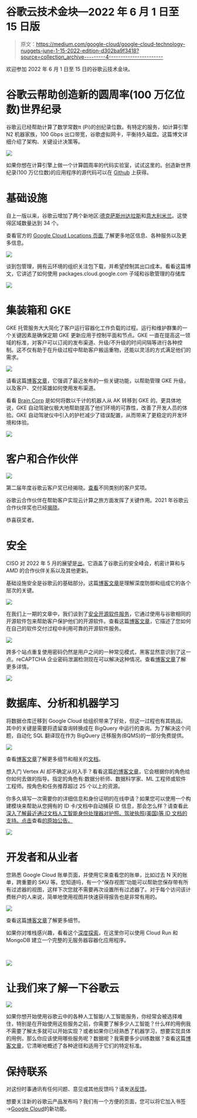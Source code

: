 # 谷歌云技术金块—2022 年 6 月 1 日至 15 日版

> 原文：<https://medium.com/google-cloud/google-cloud-technology-nuggets-june-1-15-2022-edition-d302ba9f3418?source=collection_archive---------4----------------------->

欢迎参加 2022 年 6 月 1 日至 15 日的谷歌云技术金块。

# **谷歌云帮助创造新的圆周率(100 万亿位数)世界纪录**

谷歌云已经帮助计算了数学常数π (Pi)的创纪录位数。有特定的服务，如计算引擎 N2 机器家族，100 Gbps 出口带宽，谷歌虚拟网卡，平衡持久磁盘。这篇博文详细介绍了架构、关键设计决策等。

![](img/01dbb4e6e0fee05f027ff78b87634d90.png)

如果你想在计算引擎上做一个计算圆周率的代码实验室，试试这里的。创造新世界纪录(100 万亿位数)的应用程序的源代码可以在 [Github](https://github.com/GoogleCloudPlatform/pi-delivery/tree/main/pi-100t) 上获得。

# **基础设施**

自上一版以来，谷歌云增加了两个新地区:[德克萨斯州达拉斯](https://cloud.google.com/blog/products/infrastructure/a-google-cloud-region-now-available-in-dallas-texas?utm_source=ext&utm_medium=partner&utm_campaign=CDR_rom_gcp_gcptechnuggets_feb-a-2022_021622&utm_content=-)和[意大利米兰](https://cloud.google.com/blog/products/infrastructure/new-google-cloud-region-in-milan-italy-now-open?utm_source=ext&utm_medium=partner&utm_campaign=CDR_rom_gcp_gcptechnuggets_feb-a-2022_021622&utm_content=-)。这使得区域数量达到 34 个。

查看官方的 [Google Cloud Locations 页面](https://cloud.google.com/about/locations?utm_source=ext&utm_medium=partner&utm_campaign=CDR_rom_gcp_gcptechnuggets_feb-a-2022_021622&utm_content=-),了解更多地区信息、各种服务以及更多信息。

![](img/b5c283f0a3cae74654e3a77ad9075f05.png)

谈到包管理，拥有云环境的组织关注包下载，并希望控制其出口成本。看看这篇博文，它讲述了如何使用 packages.cloud.google.com 子域和谷歌管理的存储库

![](img/c23b69358b24098ab3deb3008c181528.png)

# **集装箱和 GKE**

GKE 托管服务大大简化了客户运行容器化工作负载的过程。运行和维护群集的一个关键因素是确保定期 GKE 更新应用于控制平面和节点。GKE 一直在提高这一领域的标准，对客户可以订阅的发布渠道、升级/不升级的时间间隔等进行各种控制。这不仅有助于在升级过程中帮助客户搬运重物，还能以灵活的方式满足他们的需求。

![](img/c58d0defba8dec9e23f8e5e06f84dc8d.png)

请看这篇[博客文章](https://cloud.google.com/blog/products/containers-kubernetes/gke-release-channels-get-enhanced-maintenance-windows?utm_source=ext&utm_medium=partner&utm_campaign=CDR_rom_gcp_gcptechnuggets_feb-a-2022_021622&utm_content=-)，它强调了最近发布的一些关键功能，以帮助管理 GKE 升级，以及客户、交付英雄如何使用发布渠道。

看看 [Brain Corp](https://cloud.google.com/blog/products/containers-kubernetes/brain-corp-migrates-from-aws-eks-to-gke-autopilot?utm_source=ext&utm_medium=partner&utm_campaign=CDR_rom_gcp_gcptechnuggets_feb-a-2022_021622&utm_content=-) 是如何将数以千计的机器人从 AK 转移到 GKE 的。更具体地说，GKE 自动驾驶仪极大地帮助提高了他们环境的可靠性，改善了开发人员的体验。GKE 自动驾驶仪中引入的护栏减少了错误配置，从而带来了更稳定的开发环境和体验。

![](img/b9f59665b043089814fb90673a57dbc5.png)

# **客户和合作伙伴**

![](img/a76ef33e65acacd8d5c4c815f275dd0f.png)

第二届年度谷歌云客户奖已经揭晓。[查看](https://cloud.google.com/blog/products/gcp/celebrating-the-winners-of-google-cloud-customer-awards?utm_source=ext&utm_medium=partner&utm_campaign=CDR_rom_gcp_gcptechnuggets_feb-a-2022_021622&utm_content=-)不同类别的客户奖项。

谷歌云合作伙伴在帮助客户实现云计算之旅方面发挥了关键作用。2021 年谷歌云合作伙伴奖也已经[揭晓](https://cloud.google.com/blog/topics/partners/google-cloud-announces-2021-partner-of-the-year-awards?utm_source=ext&utm_medium=partner&utm_campaign=CDR_rom_gcp_gcptechnuggets_feb-a-2022_021622&utm_content=-)。

恭喜获奖者。

# **安全**

CISO 对 2022 年 5 月的展望是[出](https://cloud.google.com/blog/products/identity-security/cloud-ciso-perspectives-may-2022?utm_source=ext&utm_medium=partner&utm_campaign=CDR_rom_gcp_gcptechnuggets_feb-a-2022_021622&utm_content=-)。它涵盖了谷歌云的安全峰会，机密计算和与 AMD 的合作伙伴关系以及其他更新。

基础设施安全是谷歌云的基础部分。这篇[博客文章](https://cloud.google.com/blog/topics/developers-practitioners/infrastructure-security-in-google-cloud?utm_source=ext&utm_medium=partner&utm_campaign=CDR_rom_gcp_gcptechnuggets_feb-a-2022_021622&utm_content=-)是理解深度防御和组成它的各个层次的关键。

![](img/4844d683ff1c8cf919496bbb8e3570d7.png)

在我们上一期的文章中，我们谈到了[安全开源软件服务](https://cloud.google.com/blog/products/identity-security/introducing-assured-open-source-software-service?utm_source=ext&utm_medium=partner&utm_campaign=CDR_rom_gcp_gcptechnuggets_feb-a-2022_021622&utm_content=-)，它通过使用与谷歌相同的开源软件包来帮助客户保护他们的开源软件。查看这篇[博客文章](https://cloud.google.com/blog/products/identity-security/how-google-cloud-can-help-secure-your-software-supply-chain?utm_source=ext&utm_medium=partner&utm_campaign=CDR_rom_gcp_gcptechnuggets_feb-a-2022_021622&utm_content=-)，它描述了您如何在自己的软件交付过程中利用可靠的开源软件服务。

![](img/74f8a1fc3268c4335b255710bb33cf91.png)

跨多个站点重复使用密码仍然是用户之间的一种常见模式，黑客显然意识到了这一点。reCAPTCHA 企业密码泄漏检测现在可以解决这种情况。查看[博客文章](https://cloud.google.com/blog/products/identity-security/announcing-recaptcha-enterprise-password-leak-detection-in-ga?utm_source=ext&utm_medium=partner&utm_campaign=CDR_rom_gcp_gcptechnuggets_feb-a-2022_021622&utm_content=-)了解更多详情。

![](img/9591c86b461ecae2e003ec2dd4e31f3d.png)

# **数据库、分析和机器学习**

将数据仓库迁移到 Google Cloud 给组织带来了好处，但这一过程也有其挑战。其中的关键是需要将遗留查询转换成在 BigQuery 中运行的查询。为了解决这个问题，自动化 SQL 翻译现在作为 BigQuery 迁移服务(BQMS)的一部分免费提供。

![](img/52f4cc6c1721ab3aea9491cf53f332a3.png)

查看[博客文章](https://cloud.google.com/blog/products/data-analytics/automated-sql-translation-to-accelerate-bigquery-migrations?utm_source=ext&utm_medium=partner&utm_campaign=CDR_rom_gcp_gcptechnuggets_feb-a-2022_021622&utm_content=-)了解更多细节和相关的[文档](https://cloud.google.com/bigquery/docs/migration-intro?utm_source=ext&utm_medium=partner&utm_campaign=CDR_rom_gcp_gcptechnuggets_feb-a-2022_021622&utm_content=-)。

想入门 Vertex AI 却不确定从何入手？看看这篇[的博客文章](https://cloud.google.com/blog/products/ai-machine-learning/getting-started-with-vertex-ai?utm_source=ext&utm_medium=partner&utm_campaign=CDR_rom_gcp_gcptechnuggets_feb-a-2022_021622&utm_content=-)，它会根据你的角色给你如何去做的指导。指定的角色有:数据分析师、数据科学家、ML 工程师或软件工程师。按角色和任务推荐超过 25 个以上的资源。

你多久填写一次需要你的详细信息和身份证明的在线申请？如果您可以使用一个构建模块来帮助从您拥有的 ID 卡/文档中自动捕获 ID 信息，那会怎么样？请查看此[深入了解最近通过文档人工智能身份处理器对护照、驾驶执照(美国)等 ID 文档的支持。点击](https://cloud.google.com/blog/topics/developers-practitioners/automate-identity-document-processing-document-ai?utm_source=ext&utm_medium=partner&utm_campaign=CDR_rom_gcp_gcptechnuggets_feb-a-2022_021622&utm_content=-)查看[的原始公告。](https://cloud.google.com/blog/products/ai-machine-learning/google-cloud-extends-document-ai-with-new-parsers-for-identity?utm_source=ext&utm_medium=partner&utm_campaign=CDR_rom_gcp_gcptechnuggets_feb-a-2022_021622&utm_content=-)

![](img/eec067cf6d68c5b9a99959ab16df9573.png)

# **开发者和从业者**

您熟悉 Google Cloud 账单页面，并使用它来查看您的账单，比如过去 N 天的账单，跨重要的 SKU 等。您知道吗，有一个“保存视图”功能可以帮助您保存带有所有过滤器的视图，这样下次您就不需要再次设置所有过滤器了。对于每个访问该计费帐户的人来说，简单地使用视图并快速获得报告也是非常有用的。

![](img/2dcd8a14fe70f34aac4962ccba973dd6.png)

查看这篇[博客文章](https://cloud.google.com/blog/topics/developers-practitioners/billing-reports-and-saved-cost-views?utm_source=ext&utm_medium=partner&utm_campaign=CDR_rom_gcp_gcptechnuggets_feb-a-2022_021622&utm_content=-)了解更多细节。

如果你对堆栈感兴趣，看看这个[深度探索](https://cloud.google.com/blog/topics/developers-practitioners/serverless-with-cloud-run-mongodb-atlas?utm_source=ext&utm_medium=partner&utm_campaign=CDR_rom_gcp_gcptechnuggets_feb-a-2022_021622&utm_content=-)，在这里你可以使用 Cloud Run 和 MongoDB 建立一个完整的无服务器容器化应用程序。

​​

![](img/3810da0f90b1a63207cbc48677e45b94.png)

# **让我们来了解一下谷歌云**

![](img/688461e1d3a3fb4bbdcebe95edf134dd.png)

如果你想开始使用谷歌云中的各种人工智能/人工智能服务，你经常会被选择难住，特别是在开始使用这些服务之前，你需要了解多少人工智能？什么样的用例我不需要了解太多就可以开始实现？或者如果你已经熟悉了机器学习，想要实现具体的用例，那么你应该使用哪些服务呢？数据呢？我需要多少训练数据？查看这篇[博客文章](https://cloud.google.com/blog/topics/developers-practitioners/pick-your-aiml-path-google-cloud?utm_source=ext&utm_medium=partner&utm_campaign=CDR_rom_gcp_gcptechnuggets_feb-a-2022_021622&utm_content=-)，它清晰地概述了各种途径和适用于它们的特定标准。

# 保持联系

对这份时事通讯有任何问题、意见或其他反馈吗？请发送[反馈](https://forms.gle/UAsAS7YLxYSBTNBy9)。

想要关注新的谷歌云产品发布吗？我们有一个方便的页面，您可以将它加入书签→[Google Cloud](https://bit.ly/3umz3cA?utm_source=ext&utm_medium=partner&utm_campaign=CDR_rom_gcp_gcptechnuggets_feb-a-2022_021622&utm_content=-)的新功能。
